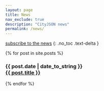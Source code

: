```yaml
---
layout: page
title: News
nav_exclude: true
description: "CityJSON news"
permalink: /news/
---
```


<a href="{{ site.baseurl }}/feed.xml"><i class="fa fa-rss"></i> subscribe to the news</a>
{: .no_toc .text-delta }


{% for post in site.posts %}
  <h3><span class="text-delta">{{ post.date | date_to_string }}</span><br><a href="{{ site.baseurl }}{{ post.url }}">{{ post.title }}</a></h3>
{% endfor %}

